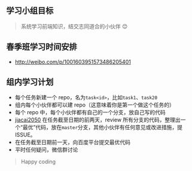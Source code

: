 ## 学习小组目标

> 系统学习前端知识，结交志同道合的小伙伴 😊

## 春季班学习时间安排

- http://weibo.com/p/1001603951573486205401

## 组内学习计划

- 每个任务新建一个 repo，名为`task<id>`，比如`task1`、`task20`
- 组内每个小伙伴都可以建 repo（这意味着你是第一个做这个任务的）
- 每个 repo 中，每个小伙伴都有自己的一个分支，放自己写的代码
- [jiacai2050](https://github.com/jiacai2050) 在任务截至日期的前两天，review 所有分支的代码，整理出一个“最优”代码，放在`master`分支，其他小伙伴有任何意见或改进措施，提 ISSUE。
- 在任务截至日期前一天，向百度平台提交最优代码
- 平时任何疑问，微信群讨论


> Happy coding
